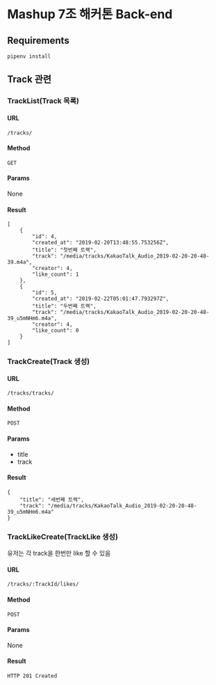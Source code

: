 # Mashup 7조 해커톤 Back-end

## Requirements

```
pipenv install
```

## Track 관련
### TrackList(Track 목록)
#### URL
`/tracks/`
#### Method
`GET`
#### Params
None
#### Result
```
[
    {
        "id": 4,
        "created_at": "2019-02-20T13:48:55.753256Z",
        "title": "첫번째 트랙",
        "track": "/media/tracks/KakaoTalk_Audio_2019-02-20-20-48-39.m4a",
        "creator": 4,
        "like_count": 1
    },
    {
        "id": 5,
        "created_at": "2019-02-22T05:01:47.793297Z",
        "title": "두번째 트랙",
        "track": "/media/tracks/KakaoTalk_Audio_2019-02-20-20-48-39_u5mNHm6.m4a",
        "creator": 4,
        "like_count": 0
    }
]
```

### TrackCreate(Track 생성)
#### URL
`/tracks/tracks/`
#### Method
`POST`
#### Params
- title
- track
#### Result
```
{
    "title": "세번째 트랙",
    "track": "/media/tracks/KakaoTalk_Audio_2019-02-20-20-48-39_u5mNHm6.m4a"
}
```
### TrackLikeCreate(TrackLike 생성)
유저는 각 track을 한번만 like 할 수 있음 
#### URL
`/tracks/:TrackId/likes/`
#### Method
`POST`
#### Params
None
#### Result
`HTTP 201 Created`

